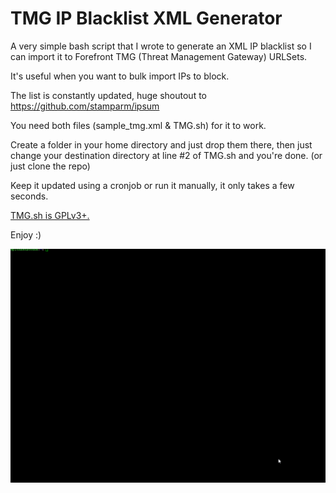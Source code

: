 # TMG IP Blacklist XML Generator
A very simple bash script that I wrote to generate an XML IP blacklist so I can import it to Forefront TMG (Threat Management Gateway) URLSets. 

It's useful when you want to bulk import IPs to block. 

The list is constantly updated, huge shoutout to https://github.com/stamparm/ipsum

You need both files (sample_tmg.xml & TMG.sh) for it to work.

Create a folder in your home directory and just drop them there, then just change your destination directory at line #2 of TMG.sh and you're done. (or just clone the repo)

Keep it updated using a cronjob or run it manually, it only takes a few seconds.

<p><a href="https://github.com/spithash/TMG-Blacklist-Generator/blob/master/LICENSE">TMG.sh is GPLv3+.</a></p>

Enjoy :)


![alt text](https://github.com/spithash/trunk/blob/master/TMG.gif?raw=true)
